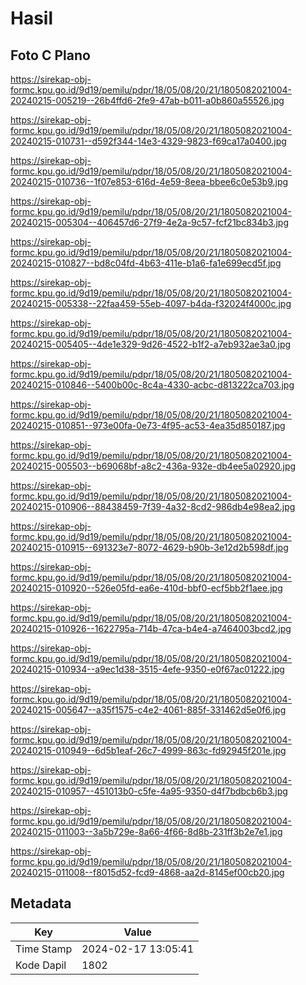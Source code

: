# Hasil

## Foto C Plano

https://sirekap-obj-formc.kpu.go.id/9d19/pemilu/pdpr/18/05/08/20/21/1805082021004-20240215-005219--26b4ffd6-2fe9-47ab-b011-a0b860a55526.jpg

https://sirekap-obj-formc.kpu.go.id/9d19/pemilu/pdpr/18/05/08/20/21/1805082021004-20240215-010731--d592f344-14e3-4329-9823-f69ca17a0400.jpg

https://sirekap-obj-formc.kpu.go.id/9d19/pemilu/pdpr/18/05/08/20/21/1805082021004-20240215-010736--1f07e853-616d-4e59-8eea-bbee6c0e53b9.jpg

https://sirekap-obj-formc.kpu.go.id/9d19/pemilu/pdpr/18/05/08/20/21/1805082021004-20240215-005304--406457d6-27f9-4e2a-9c57-fcf21bc834b3.jpg

https://sirekap-obj-formc.kpu.go.id/9d19/pemilu/pdpr/18/05/08/20/21/1805082021004-20240215-010827--bd8c04fd-4b63-411e-b1a6-fa1e699ecd5f.jpg

https://sirekap-obj-formc.kpu.go.id/9d19/pemilu/pdpr/18/05/08/20/21/1805082021004-20240215-005338--22faa459-55eb-4097-b4da-f32024f4000c.jpg

https://sirekap-obj-formc.kpu.go.id/9d19/pemilu/pdpr/18/05/08/20/21/1805082021004-20240215-005405--4de1e329-9d26-4522-b1f2-a7eb932ae3a0.jpg

https://sirekap-obj-formc.kpu.go.id/9d19/pemilu/pdpr/18/05/08/20/21/1805082021004-20240215-010846--5400b00c-8c4a-4330-acbc-d813222ca703.jpg

https://sirekap-obj-formc.kpu.go.id/9d19/pemilu/pdpr/18/05/08/20/21/1805082021004-20240215-010851--973e00fa-0e73-4f95-ac53-4ea35d850187.jpg

https://sirekap-obj-formc.kpu.go.id/9d19/pemilu/pdpr/18/05/08/20/21/1805082021004-20240215-005503--b69068bf-a8c2-436a-932e-db4ee5a02920.jpg

https://sirekap-obj-formc.kpu.go.id/9d19/pemilu/pdpr/18/05/08/20/21/1805082021004-20240215-010906--88438459-7f39-4a32-8cd2-986db4e98ea2.jpg

https://sirekap-obj-formc.kpu.go.id/9d19/pemilu/pdpr/18/05/08/20/21/1805082021004-20240215-010915--691323e7-8072-4629-b90b-3e12d2b598df.jpg

https://sirekap-obj-formc.kpu.go.id/9d19/pemilu/pdpr/18/05/08/20/21/1805082021004-20240215-010920--526e05fd-ea6e-410d-bbf0-ecf5bb2f1aee.jpg

https://sirekap-obj-formc.kpu.go.id/9d19/pemilu/pdpr/18/05/08/20/21/1805082021004-20240215-010926--1622795a-714b-47ca-b4e4-a7464003bcd2.jpg

https://sirekap-obj-formc.kpu.go.id/9d19/pemilu/pdpr/18/05/08/20/21/1805082021004-20240215-010934--a9ec1d38-3515-4efe-9350-e0f67ac01222.jpg

https://sirekap-obj-formc.kpu.go.id/9d19/pemilu/pdpr/18/05/08/20/21/1805082021004-20240215-005647--a35f1575-c4e2-4061-885f-331462d5e0f6.jpg

https://sirekap-obj-formc.kpu.go.id/9d19/pemilu/pdpr/18/05/08/20/21/1805082021004-20240215-010949--6d5b1eaf-26c7-4999-863c-fd92945f201e.jpg

https://sirekap-obj-formc.kpu.go.id/9d19/pemilu/pdpr/18/05/08/20/21/1805082021004-20240215-010957--451013b0-c5fe-4a95-9350-d4f7bdbcb6b3.jpg

https://sirekap-obj-formc.kpu.go.id/9d19/pemilu/pdpr/18/05/08/20/21/1805082021004-20240215-011003--3a5b729e-8a66-4f66-8d8b-231ff3b2e7e1.jpg

https://sirekap-obj-formc.kpu.go.id/9d19/pemilu/pdpr/18/05/08/20/21/1805082021004-20240215-011008--f8015d52-fcd9-4868-aa2d-8145ef00cb20.jpg


## Metadata

| Key        | Value               |
| ---------- | ------------------- |
| Time Stamp | 2024-02-17 13:05:41 |
| Kode Dapil | 1802                |



